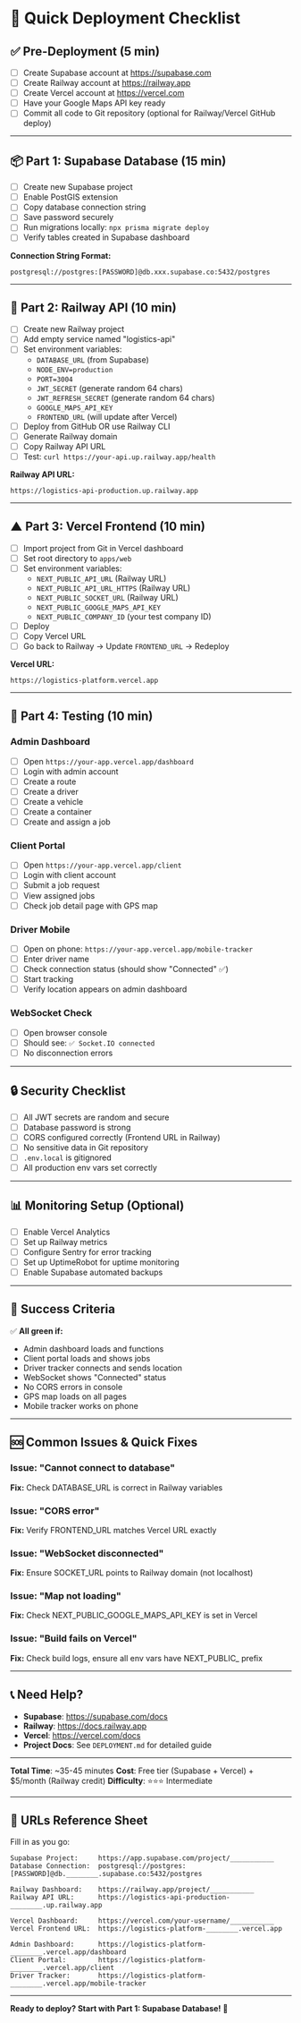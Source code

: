# 🚀 Quick Deployment Checklist

## ✅ Pre-Deployment (5 min)

- [ ] Create Supabase account at https://supabase.com
- [ ] Create Railway account at https://railway.app
- [ ] Create Vercel account at https://vercel.com
- [ ] Have your Google Maps API key ready
- [ ] Commit all code to Git repository (optional for Railway/Vercel GitHub deploy)

---

## 📦 Part 1: Supabase Database (15 min)

- [ ] Create new Supabase project
- [ ] Enable PostGIS extension
- [ ] Copy database connection string
- [ ] Save password securely
- [ ] Run migrations locally: `npx prisma migrate deploy`
- [ ] Verify tables created in Supabase dashboard

**Connection String Format:**
```
postgresql://postgres:[PASSWORD]@db.xxx.supabase.co:5432/postgres
```

---

## 🚂 Part 2: Railway API (10 min)

- [ ] Create new Railway project
- [ ] Add empty service named "logistics-api"
- [ ] Set environment variables:
  - `DATABASE_URL` (from Supabase)
  - `NODE_ENV=production`
  - `PORT=3004`
  - `JWT_SECRET` (generate random 64 chars)
  - `JWT_REFRESH_SECRET` (generate random 64 chars)
  - `GOOGLE_MAPS_API_KEY`
  - `FRONTEND_URL` (will update after Vercel)
- [ ] Deploy from GitHub OR use Railway CLI
- [ ] Generate Railway domain
- [ ] Copy Railway API URL
- [ ] Test: `curl https://your-api.up.railway.app/health`

**Railway API URL:**
```
https://logistics-api-production.up.railway.app
```

---

## ▲ Part 3: Vercel Frontend (10 min)

- [ ] Import project from Git in Vercel dashboard
- [ ] Set root directory to `apps/web`
- [ ] Set environment variables:
  - `NEXT_PUBLIC_API_URL` (Railway URL)
  - `NEXT_PUBLIC_API_URL_HTTPS` (Railway URL)
  - `NEXT_PUBLIC_SOCKET_URL` (Railway URL)
  - `NEXT_PUBLIC_GOOGLE_MAPS_API_KEY`
  - `NEXT_PUBLIC_COMPANY_ID` (your test company ID)
- [ ] Deploy
- [ ] Copy Vercel URL
- [ ] Go back to Railway → Update `FRONTEND_URL` → Redeploy

**Vercel URL:**
```
https://logistics-platform.vercel.app
```

---

## 🧪 Part 4: Testing (10 min)

### Admin Dashboard
- [ ] Open `https://your-app.vercel.app/dashboard`
- [ ] Login with admin account
- [ ] Create a route
- [ ] Create a driver
- [ ] Create a vehicle
- [ ] Create a container
- [ ] Create and assign a job

### Client Portal
- [ ] Open `https://your-app.vercel.app/client`
- [ ] Login with client account
- [ ] Submit a job request
- [ ] View assigned jobs
- [ ] Check job detail page with GPS map

### Driver Mobile
- [ ] Open on phone: `https://your-app.vercel.app/mobile-tracker`
- [ ] Enter driver name
- [ ] Check connection status (should show "Connected" ✅)
- [ ] Start tracking
- [ ] Verify location appears on admin dashboard

### WebSocket Check
- [ ] Open browser console
- [ ] Should see: `✅ Socket.IO connected`
- [ ] No disconnection errors

---

## 🔒 Security Checklist

- [ ] All JWT secrets are random and secure
- [ ] Database password is strong
- [ ] CORS configured correctly (Frontend URL in Railway)
- [ ] No sensitive data in Git repository
- [ ] `.env.local` is gitignored
- [ ] All production env vars set correctly

---

## 📊 Monitoring Setup (Optional)

- [ ] Enable Vercel Analytics
- [ ] Set up Railway metrics
- [ ] Configure Sentry for error tracking
- [ ] Set up UptimeRobot for uptime monitoring
- [ ] Enable Supabase automated backups

---

## 🎯 Success Criteria

✅ **All green if:**
- Admin dashboard loads and functions
- Client portal loads and shows jobs
- Driver tracker connects and sends location
- WebSocket shows "Connected" status
- No CORS errors in console
- GPS map loads on all pages
- Mobile tracker works on phone

---

## 🆘 Common Issues & Quick Fixes

### Issue: "Cannot connect to database"
**Fix:** Check DATABASE_URL is correct in Railway variables

### Issue: "CORS error"
**Fix:** Verify FRONTEND_URL matches Vercel URL exactly

### Issue: "WebSocket disconnected"
**Fix:** Ensure SOCKET_URL points to Railway domain (not localhost)

### Issue: "Map not loading"
**Fix:** Check NEXT_PUBLIC_GOOGLE_MAPS_API_KEY is set in Vercel

### Issue: "Build fails on Vercel"
**Fix:** Check build logs, ensure all env vars have NEXT_PUBLIC_ prefix

---

## 📞 Need Help?

- **Supabase**: https://supabase.com/docs
- **Railway**: https://docs.railway.app
- **Vercel**: https://vercel.com/docs
- **Project Docs**: See `DEPLOYMENT.md` for detailed guide

---

**Total Time**: ~35-45 minutes
**Cost**: Free tier (Supabase + Vercel) + $5/month (Railway credit)
**Difficulty**: ⭐⭐⭐ Intermediate

---

## 📝 URLs Reference Sheet

Fill in as you go:

```
Supabase Project:     https://app.supabase.com/project/___________
Database Connection:  postgresql://postgres:[PASSWORD]@db.________.supabase.co:5432/postgres

Railway Dashboard:    https://railway.app/project/___________
Railway API URL:      https://logistics-api-production-________.up.railway.app

Vercel Dashboard:     https://vercel.com/your-username/___________
Vercel Frontend URL:  https://logistics-platform-________.vercel.app

Admin Dashboard:      https://logistics-platform-________.vercel.app/dashboard
Client Portal:        https://logistics-platform-________.vercel.app/client
Driver Tracker:       https://logistics-platform-________.vercel.app/mobile-tracker
```

---

**Ready to deploy? Start with Part 1: Supabase Database! 🚀**
